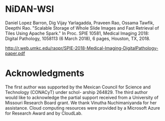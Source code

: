 # NiDAN-WSI

Daniel Lopez Barron, Dig Vijay Yarlagadda, Praveen Rao, Ossama Tawfik, Deepthi Rao. "Scalable Storage of Whole Slide Images and Fast Retrieval of Tiles Using Apache Spark." In Proc. SPIE 10581, Medical Imaging 2018: Digital Pathology, 1058113 (6 March 2018), 6 pages, Houston, TX, 2018.

http://r.web.umkc.edu/raopr/SPIE-2018-Medical-Imaging-DigitalPathology-paper.pdf

# Acknowledgments

The first author was supported by the Mexican Council for Science and Technology (CONACyT) under schol- arship 264829. The third author would like to acknowledge the partial support received from a University of Missouri Research Board grant. We thank Vinutha Nuchimaniyanda for her assistance. Cloud computing resources were provided by a Microsoft Azure for Research Award and by CloudLab.

